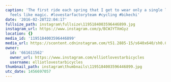 ```yaml
---
caption: 'The first ride each spring that I get to wear only a single layer always
  feels like magic. #lovestarfactoryteam #cycling #bikechi'
date: '2016-02-28T22:04:17'
fullsize_path: instagram\fullsize\1195184003596446899.jpg
instagram_url: https://www.instagram.com/p/BCWJYTXmGyz
location: {}
media_id: '1195184003596446899'
media_url: https://scontent.cdninstagram.com/t51.2885-15/s640x640/sh0.08/e35/12725135_974172786002173_350217180_n.jpg?ig_cache_key=MTE5NTE4NDAwMzU5NjQ0Njg5OQ%3D%3D.2
owner:
  id: '661611562'
  owner_url: https://www.instagram.com/elliotlovestarbicycles
  username: elliotlovestarbicycles
thumbnail_path: instagram\thumbnails\1195184003596446899.jpg
utc_date: 1456697057
---
```

